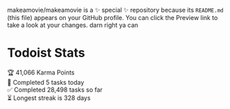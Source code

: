 makeamovie/makeamovie is a ✨ special ✨ repository because its `README.md` (this file) appears on your GitHub profile.
You can click the Preview link to take a look at your changes. darn right ya can

# Todoist Stats

<!-- TODO-IST:START -->
🏆  41,066 Karma Points           
🌸  Completed 5 tasks today           
✅  Completed 28,498 tasks so far           
⏳  Longest streak is 328 days
<!-- TODO-IST:END -->